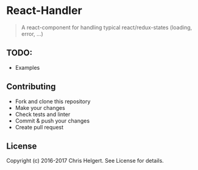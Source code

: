 # React-Handler

> A react-component for handling typical react/redux-states (loading, error, ...)

## TODO:
* Examples

## Contributing
* Fork and clone this repository
* Make your changes
* Check tests and linter
* Commit & push your changes
* Create pull request

## License
Copyright (c) 2016-2017 Chris Helgert. See License for details.
